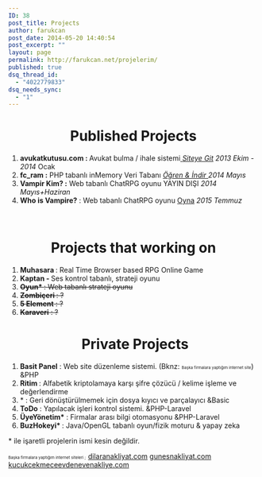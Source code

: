 ```yaml
---
ID: 38
post_title: Projects
author: farukcan
post_date: 2014-05-20 14:40:54
post_excerpt: ""
layout: page
permalink: http://farukcan.net/projelerim/
published: true
dsq_thread_id:
  - "4022779833"
dsq_needs_sync:
  - "1"
---
```

<h1 style="text-align: center;">Published Projects</h1>
<ol>
	<li><strong>avukatkutusu.com : </strong>Avukat bulma / ihale sistemi<a href="http://avukatkutusu.com"> <em>Siteye Git</em></a> <em>2013 Ekim - 2014</em> Ocak</li>
	<li><strong>fc_ram :</strong> PHP tabanlı inMemory Veri Tabanı <a href="http://farukcan.net/php/2014/05/fc_ram-inmemorynosql-database-proje/"><em>Öğren &amp; İndir </em></a><em>2014 Mayıs</em></li>
	<li><strong>Vampir Kim? :</strong> Web tabanlı ChatRPG oyunu YAYIN DIŞI <em>2014 Mayıs+Haziran</em></li>
	<li><strong>Who is Vampire?</strong> : Web tabanlı ChatRPG oyunu <a title="Who is Vampire" href="http://whoisvampire.com">Oyna</a> <em>2015 Temmuz</em></li>
</ol>
&nbsp;
<h1 style="text-align: center;">Projects that working on</h1>
<ol>
	<li><strong>Muhasara </strong>: Real Time Browser based RPG Online Game</li>
	<li><strong>Kaptan - </strong>Ses kontrol tabanlı, strateji oyunu</li>
	<li><span style="text-decoration: line-through;"><strong>Oyun* </strong>: Web tabanlı strateji oyunu</span></li>
	<li><span style="text-decoration: line-through;"><strong>Zombiçeri </strong>: ?</span></li>
	<li><span style="text-decoration: line-through;"><strong>5 Element</strong> : ?</span></li>
	<li><span style="text-decoration: line-through;"><strong>Karaveri</strong> : ?</span></li>
</ol>
<h1 style="text-align: center;"> Private Projects</h1>
<ol>
	<li><strong>Basit Panel</strong> : Web site düzenleme sistemi. (Bknz: <span style="font-size: 8px;">Başka firmalara yaptığım internet site</span>) &amp;PHP</li>
	<li><strong>Ritim </strong>: Alfabetik kriptolamaya karşı şifre çözücü / kelime işleme ve değerlendirme</li>
	<li>* : Geri dönüştürülmemek için dosya kıyıcı ve parçalayıcı &amp;Basic</li>
	<li><strong>ToDo</strong> : Yapılacak işleri kontrol sistemi. &amp;PHP-Laravel</li>
	<li><strong>ÜyeYönetim*</strong> : Firmalar arası bilgi otomasyonu &amp;PHP-Laravel</li>
	<li><strong>BuzHokeyi* </strong>: Java/OpenGL tabanlı oyun/fizik moturu &amp; yapay zeka</li>
</ol>
* ile işaretli projelerin ismi kesin değildir.

<span style="font-size: 8px;">Başka firmalara yaptığım internet siteleri ;  </span><a href="http://www.dilaranakliyat.com">dilaranakliyat.com</a> <a href="http://www.gunesnakliyat.com">gunesnakliyat.com</a> <a href="http://kucukcekmeceevdenevenakliye.com">kucukcekmeceevdenevenakliye.com</a>